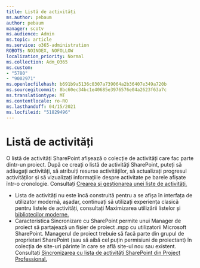 ```yaml
---
title: Listă de activități
ms.author: pebaum
author: pebaum
manager: scotv
ms.audience: Admin
ms.topic: article
ms.service: o365-administration
ROBOTS: NOINDEX, NOFOLLOW
localization_priority: Normal
ms.collection: Adm_O365
ms.custom:
- "5780"
- "9002971"
ms.openlocfilehash: b691b9a5136c0307a739064a2b36407e349a720b
ms.sourcegitcommit: 8bc60ec34bc1e40685e3976576e04a2623f63a7c
ms.translationtype: MT
ms.contentlocale: ro-RO
ms.lasthandoff: 04/15/2021
ms.locfileid: "51829496"
---
```

# <a name="task-list"></a>Listă de activități

O listă de activități SharePoint afișează o colecție de activități care fac parte dintr-un proiect. După ce creați o listă de activități SharePoint, puteți să adăugați activități, să atribuiți resurse activităților, să actualizați progresul activităților și să vizualizați informațiile despre activitate pe barele afișate într-o cronologie. Consultați [Crearea și gestionarea unei liste de activități.](https://support.microsoft.com/office/466ad207-46fd-4c77-9af1-41bc23cec21a)  

-   Lista de activități nu este încă construită pentru a se afișa în interfața de utilizator modernă, așadar, continuați să utilizați experiența clasică pentru listele de activități, consultați Maximizarea utilizării listelor și [bibliotecilor moderne.](https://docs.microsoft.com/sharepoint/dev/transform/modernize-userinterface-lists-and-libraries)
-   Caracteristica Sincronizare cu SharePoint permite unui Manager de proiect să partajează un fișier de proiect .mpp cu utilizatorii Microsoft SharePoint. Managerul de proiect trebuie să facă parte din grupul de proprietari SharePoint (sau să aibă cel puțin permisiuni de proiectant) în colecția de site-uri părinte în care se află site-ul nou sau existent. Consultați [Sincronizarea cu lista de activități SharePoint din Project Professional.](https://docs.microsoft.com/office/troubleshoot/project/sync-with-tasks-from-project)